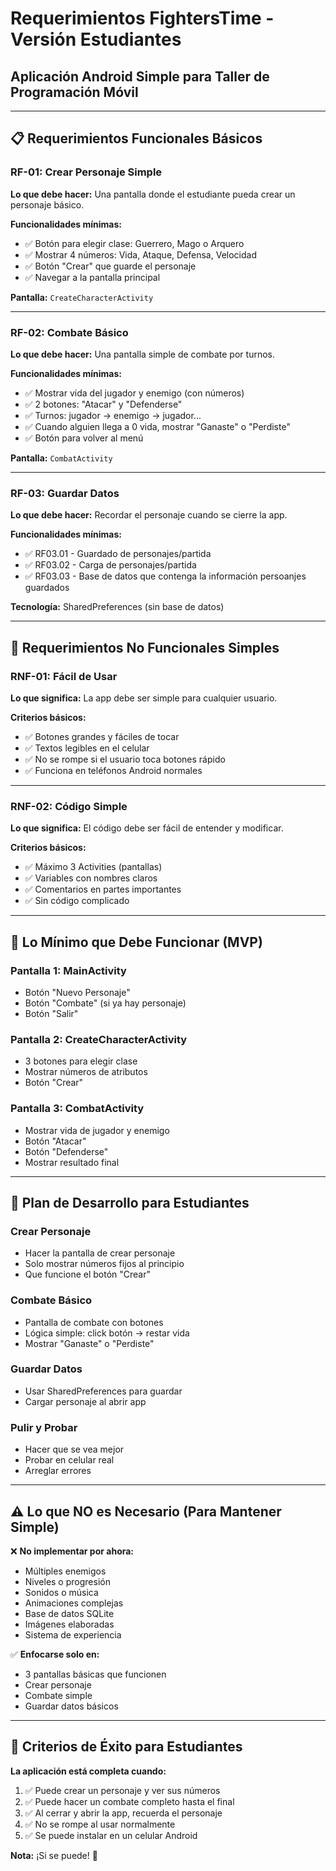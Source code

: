 # Requerimientos FightersTime - Versión Estudiantes
## Aplicación Android Simple para Taller de Programación Móvil

---

## 📋 Requerimientos Funcionales Básicos

### RF-01: Crear Personaje Simple
**Lo que debe hacer:** Una pantalla donde el estudiante pueda crear un personaje básico.

**Funcionalidades mínimas:**
- ✅ Botón para elegir clase: Guerrero, Mago o Arquero
- ✅ Mostrar 4 números: Vida, Ataque, Defensa, Velocidad
- ✅ Botón "Crear" que guarde el personaje
- ✅ Navegar a la pantalla principal

**Pantalla:** `CreateCharacterActivity`  

---

### RF-02: Combate Básico
**Lo que debe hacer:** Una pantalla simple de combate por turnos.

**Funcionalidades mínimas:**
- ✅ Mostrar vida del jugador y enemigo (con números)
- ✅ 2 botones: "Atacar" y "Defenderse"
- ✅ Turnos: jugador → enemigo → jugador...
- ✅ Cuando alguien llega a 0 vida, mostrar "Ganaste" o "Perdiste"
- ✅ Botón para volver al menú

**Pantalla:** `CombatActivity`  

---

### RF-03: Guardar Datos
**Lo que debe hacer:** Recordar el personaje cuando se cierre la app.

**Funcionalidades mínimas:**
- ✅ RF03.01 - Guardado de personajes/partida
- ✅ RF03.02 - Carga de personajes/partida
- ✅ RF03.03 - Base de datos que contenga la información persoanjes guardados

**Tecnología:** SharedPreferences (sin base de datos)  

---

## 📱 Requerimientos No Funcionales Simples

### RNF-01: Fácil de Usar
**Lo que significa:** La app debe ser simple para cualquier usuario.

**Criterios básicos:**
- ✅ Botones grandes y fáciles de tocar
- ✅ Textos legibles en el celular
- ✅ No se rompe si el usuario toca botones rápido
- ✅ Funciona en teléfonos Android normales

---

### RNF-02: Código Simple
**Lo que significa:** El código debe ser fácil de entender y modificar.

**Criterios básicos:**
- ✅ Máximo 3 Activities (pantallas)
- ✅ Variables con nombres claros
- ✅ Comentarios en partes importantes
- ✅ Sin código complicado

---

## 🎯 Lo Mínimo que Debe Funcionar (MVP)

### Pantalla 1: MainActivity
- Botón "Nuevo Personaje"
- Botón "Combate" (si ya hay personaje)
- Botón "Salir"

### Pantalla 2: CreateCharacterActivity  
- 3 botones para elegir clase
- Mostrar números de atributos
- Botón "Crear"

### Pantalla 3: CombatActivity
- Mostrar vida de jugador y enemigo
- Botón "Atacar"
- Botón "Defenderse"
- Mostrar resultado final

---

## 📝 Plan de Desarrollo para Estudiantes

### Crear Personaje
- Hacer la pantalla de crear personaje
- Solo mostrar números fijos al principio
- Que funcione el botón "Crear"

### Combate Básico
- Pantalla de combate con botones
- Lógica simple: click botón → restar vida
- Mostrar "Ganaste" o "Perdiste"

### Guardar Datos
- Usar SharedPreferences para guardar
- Cargar personaje al abrir app

### Pulir y Probar
- Hacer que se vea mejor
- Probar en celular real
- Arreglar errores

---

## ⚠️ Lo que NO es Necesario (Para Mantener Simple)

❌ **No implementar por ahora:**
- Múltiples enemigos
- Niveles o progresión
- Sonidos o música
- Animaciones complejas
- Base de datos SQLite
- Imágenes elaboradas
- Sistema de experiencia

✅ **Enfocarse solo en:**
- 3 pantallas básicas que funcionen
- Crear personaje
- Combate simple
- Guardar datos básicos

---

## 🚀 Criterios de Éxito para Estudiantes

**La aplicación está completa cuando:**
1. ✅ Puede crear un personaje y ver sus números
2. ✅ Puede hacer un combate completo hasta el final
3. ✅ Al cerrar y abrir la app, recuerda el personaje
4. ✅ No se rompe al usar normalmente
5. ✅ Se puede instalar en un celular Android

**Nota:** ¡Si se puede! 🎉
